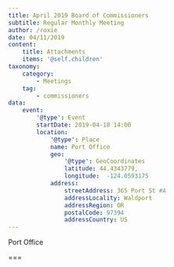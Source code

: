 ```yaml
---
title: April 2019 Board of Commissioners
subtitle: Regular Monthly Meeting
author: /roxie
date: 04/11/2019
content:
    title: Attachments
    items: '@self.children'
taxonomy:
    category: 
        - Meetings
    tag: 
        - commissioners
data:
    event:
        '@type': Event
        startDate: 2019-04-18 14:00
        location:
            '@type': Place
            name: Port Office
            geo:
                '@type': GeoCoordinates
                latitude: 44.4343779,
                longitude:  -124.0593175 
            address:
                streetAddress: 365 Port St #A
                addressLocality: Waldport
                addressRegion: OR
                postalCode: 97394
                addressCountry: US
---
```


Port Office

===
